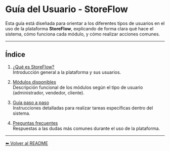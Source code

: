 # Guía del Usuario - StoreFlow

Esta guía está diseñada para orientar a los diferentes tipos de usuarios en el uso de la plataforma **StoreFlow**, explicando de forma clara qué hace el sistema, cómo funciona cada módulo, y cómo realizar acciones comunes.

---

## Índice

1. [¿Qué es StoreFlow?](descripcion_general.md)  
   Introducción general a la plataforma y sus usuarios.

2. [Módulos disponibles](modulos.md)  
   Descripción funcional de los módulos según el tipo de usuario (administrador, vendedor, cliente).

3. [Guía paso a paso](pasos_uso.md)  
   Instrucciones detalladas para realizar tareas específicas dentro del sistema.

4. [Preguntas frecuentes](preguntas_frecuentes.md)  
   Respuestas a las dudas más comunes durante el uso de la plataforma.

---

[⬅️ Volver al README](../../README.md)
